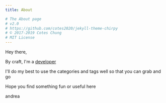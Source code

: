 ```yaml
---
title: About

# The About page
# v2.0
# https://github.com/cotes2020/jekyll-theme-chirpy
# © 2017-2019 Cotes Chung
# MIT License
---
```

Hey there, 

By craft, I'm a <a href="https://andrealopez.dev/" target="_blank">developer</a> 

I'll do my best to use the categories and tags well so that you can grab and go

Hope you find something fun or useful here


andrea